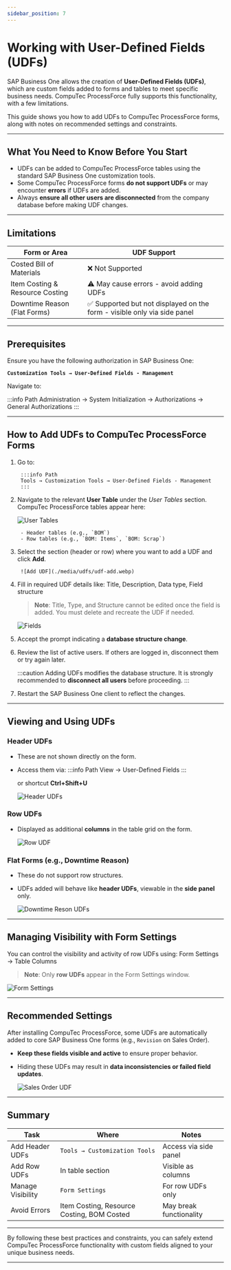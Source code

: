 ```yaml
---
sidebar_position: 7
---
```


# Working with User-Defined Fields (UDFs)

SAP Business One allows the creation of **User-Defined Fields (UDFs)**, which are custom fields added to forms and tables to meet specific business needs. CompuTec ProcessForce fully supports this functionality, with a few limitations.

This guide shows you how to add UDFs to CompuTec ProcessForce forms, along with notes on recommended settings and constraints.

---

## What You Need to Know Before You Start

- UDFs can be added to CompuTec ProcessForce tables using the standard SAP Business One customization tools.
- Some CompuTec ProcessForce forms **do not support UDFs** or may encounter **errors** if UDFs are added.
- Always **ensure all other users are disconnected** from the company database before making UDF changes.

---

## Limitations

| Form or Area | UDF Support |
|--------------|-------------|
| Costed Bill of Materials | ❌ Not Supported |
| Item Costing & Resource Costing | ⚠️ May cause errors - avoid adding UDFs |
| Downtime Reason (Flat Forms) | ✅ Supported but not displayed on the form - visible only via side panel |

---

## Prerequisites

Ensure you have the following authorization in SAP Business One:

**`Customization Tools → User-Defined Fields - Management`**

Navigate to:

:::info Path
Administration → System Initialization → Authorizations → General Authorizations
:::

---

## How to Add UDFs to CompuTec ProcessForce Forms

1. Go to:

        :::info Path
        Tools → Customization Tools → User-Defined Fields - Management
        :::

2. Navigate to the relevant **User Table** under the *User Tables* section. CompuTec ProcessForce tables appear here:

    ![User Tables](./media/udfs/udf-tables.webp)

        - Header tables (e.g., `BOM`)
        - Row tables (e.g., `BOM: Items`, `BOM: Scrap`)

3. Select the section (header or row) where you want to add a UDF and click **Add**.

        ![Add UDF](./media/udfs/udf-add.webp)

4. Fill in required UDF details like: Title, Description, Data type, Field structure

    >**Note**: Title, Type, and Structure cannot be edited once the field is added. You must delete and recreate the UDF if needed.

    ![Fields](./media/udfs/field-data-add.webp)

5. Accept the prompt indicating a **database structure change**.

6. Review the list of active users. If others are logged in, disconnect them or try again later.

    :::caution
    Adding UDFs modifies the database structure. It is strongly recommended to **disconnect all users** before proceeding.
    :::

7. Restart the SAP Business One client to reflect the changes.

---

## Viewing and Using UDFs

### Header UDFs

- These are not shown directly on the form.
- Access them via:
    :::info Path
    View → User-Defined Fields
    :::

    or shortcut **Ctrl+Shift+U**

    ![Header UDFs](./media/udfs/udfs-header.webp)

### Row UDFs

- Displayed as additional **columns** in the table grid on the form.

    ![Row UDF](./media/udfs/udf-row-test.webp)

### Flat Forms (e.g., Downtime Reason)

- These do not support row structures.
- UDFs added will behave like **header UDFs**, viewable in the **side panel** only.

    ![Downtime Reson UDFs](./media/udfs/udfs-downtime-reason.webp)

---

## Managing Visibility with Form Settings

You can control the visibility and activity of row UDFs using: Form Settings → Table Columns

> **Note**: Only **row UDFs** appear in the Form Settings window.

  ![Form Settings](./media/udfs/udfs-form-settings.webp)

---

## Recommended Settings

After installing CompuTec ProcessForce, some UDFs are automatically added to core SAP Business One forms (e.g., `Revision` on Sales Order).

- **Keep these fields visible and active** to ensure proper behavior.
- Hiding these UDFs may result in **data inconsistencies or failed field updates**.

  ![Sales Order UDF](./media/udfs/udfs-sales-order.webp)

---

## Summary

| Task | Where | Notes |
|------|-------|-------|
| Add Header UDFs | `Tools → Customization Tools` | Access via side panel |
| Add Row UDFs | In table section | Visible as columns |
| Manage Visibility | `Form Settings` | For row UDFs only |
| Avoid Errors | Item Costing, Resource Costing, BOM Costed | May break functionality |

---

By following these best practices and constraints, you can safely extend CompuTec ProcessForce functionality with custom fields aligned to your unique business needs.

---
